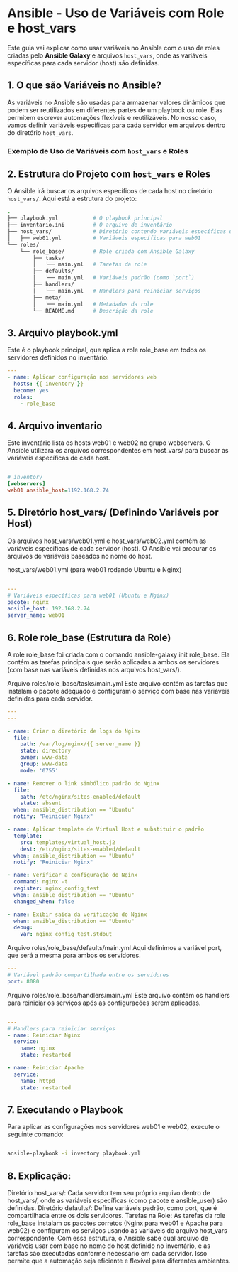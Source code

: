 # Ansible - Uso de Variáveis com Role e host_vars

Este guia vai explicar como usar variáveis no Ansible com o uso de roles criadas pelo **Ansible Galaxy** e arquivos `host_vars`, onde as variáveis específicas para cada servidor (host) são definidas.

## 1. O que são Variáveis no Ansible?

As variáveis no Ansible são usadas para armazenar valores dinâmicos que podem ser reutilizados em diferentes partes de um playbook ou role. Elas permitem escrever automações flexíveis e reutilizáveis. No nosso caso, vamos definir variáveis específicas para cada servidor em arquivos dentro do diretório `host_vars`.

### Exemplo de Uso de Variáveis com `host_vars` e Roles

## 2. Estrutura do Projeto com `host_vars` e Roles

O Ansible irá buscar os arquivos específicos de cada host no diretório `host_vars/`. Aqui está a estrutura do projeto:

```bash
.
├── playbook.yml           # O playbook principal
├── inventario.ini         # O arquivo de inventário
├── host_vars/             # Diretório contendo variáveis específicas de cada host
│   ├── web01.yml          # Variáveis específicas para web01
└── roles/
    └── role_base/         # Role criada com Ansible Galaxy
        ├── tasks/
        │   └── main.yml   # Tarefas da role
        ├── defaults/
        │   └── main.yml   # Variáveis padrão (como `port`)
        ├── handlers/
        │   └── main.yml   # Handlers para reiniciar serviços
        ├── meta/
        │   └── main.yml   # Metadados da role
        └── README.md      # Descrição da role
```
## 3. Arquivo playbook.yml
Este é o playbook principal, que aplica a role role_base em todos os servidores definidos no inventário.

```yaml
---
- name: Aplicar configuração nos servidores web
  hosts: {{ inventory }}
  become: yes
  roles:
    - role_base
```
## 4. Arquivo inventario
Este inventário lista os hosts web01 e web02 no grupo webservers. O Ansible utilizará os arquivos correspondentes em host_vars/ para buscar as variáveis específicas de cada host.

```ini

# inventory
[webservers]
web01 ansible_host=1192.168.2.74
```

## 5. Diretório host_vars/ (Definindo Variáveis por Host)
Os arquivos host_vars/web01.yml e host_vars/web02.yml contêm as variáveis específicas de cada servidor (host). O Ansible vai procurar os arquivos de variáveis baseados no nome do host.

host_vars/web01.yml (para web01 rodando Ubuntu e Nginx)
```yaml

---
# Variáveis específicas para web01 (Ubuntu e Nginx)
pacote: nginx
ansible_host: 192.168.2.74
server_name: web01

```

## 6. Role role_base (Estrutura da Role)
A role role_base foi criada com o comando ansible-galaxy init role_base. Ela contém as tarefas principais que serão aplicadas a ambos os servidores (com base nas variáveis definidas nos arquivos host_vars/).

Arquivo roles/role_base/tasks/main.yml
Este arquivo contém as tarefas que instalam o pacote adequado e configuram o serviço com base nas variáveis definidas para cada servidor.

```yaml
---
---

- name: Criar o diretório de logs do Nginx
  file:
    path: /var/log/nginx/{{ server_name }}
    state: directory
    owner: www-data
    group: www-data
    mode: '0755'

- name: Remover o link simbólico padrão do Nginx
  file:
    path: /etc/nginx/sites-enabled/default
    state: absent
  when: ansible_distribution == "Ubuntu"
  notify: "Reiniciar Nginx"

- name: Aplicar template de Virtual Host e substituir o padrão
  template:
    src: templates/virtual_host.j2
    dest: /etc/nginx/sites-enabled/default
  when: ansible_distribution == "Ubuntu"
  notify: "Reiniciar Nginx"

- name: Verificar a configuração do Nginx
  command: nginx -t
  register: nginx_config_test
  when: ansible_distribution == "Ubuntu"
  changed_when: false

- name: Exibir saída da verificação do Nginx
  when: ansible_distribution == "Ubuntu"
  debug:
    var: nginx_config_test.stdout

```

Arquivo roles/role_base/defaults/main.yml
Aqui definimos a variável port, que será a mesma para ambos os servidores.

```yaml
---
# Variável padrão compartilhada entre os servidores
port: 8080
```
Arquivo roles/role_base/handlers/main.yml
Este arquivo contém os handlers para reiniciar os serviços após as configurações serem aplicadas.

```yaml

---
# Handlers para reiniciar serviços
- name: Reiniciar Nginx
  service:
    name: nginx
    state: restarted

- name: Reiniciar Apache
  service:
    name: httpd
    state: restarted
```

## 7. Executando o Playbook
Para aplicar as configurações nos servidores web01 e web02, execute o seguinte comando:

```bash

ansible-playbook -i inventory playbook.yml
```
## 8. Explicação:
Diretório host_vars/: Cada servidor tem seu próprio arquivo dentro de host_vars/, onde as variáveis específicas (como pacote e ansible_user) são definidas.
Diretório defaults/: Define variáveis padrão, como port, que é compartilhada entre os dois servidores.
Tarefas na Role: As tarefas da role role_base instalam os pacotes corretos (Nginx para web01 e Apache para web02) e configuram os serviços usando as variáveis do arquivo host_vars correspondente.
Com essa estrutura, o Ansible sabe qual arquivo de variáveis usar com base no nome do host definido no inventário, e as tarefas são executadas conforme necessário em cada servidor. Isso permite que a automação seja eficiente e flexível para diferentes ambientes.

